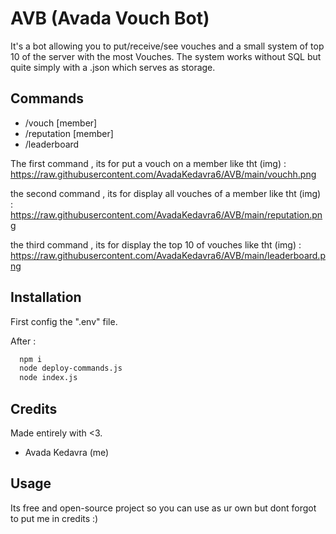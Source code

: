 # AVB (Avada Vouch Bot)

It's a bot allowing you to put/receive/see vouches and a small system of top 10 of the server with the most Vouches.
The system works without SQL but quite simply with a .json which serves as storage.



## Commands

- /vouch [member] 
- /reputation [member]
- /leaderboard

The first command , its for put a vouch on a member like tht (img) :
https://raw.githubusercontent.com/AvadaKedavra6/AVB/main/vouchh.png

the second command , its for display all vouches of a member like tht (img) :
https://raw.githubusercontent.com/AvadaKedavra6/AVB/main/reputation.png

the third command , its for display the top 10 of vouches like tht (img) :
https://raw.githubusercontent.com/AvadaKedavra6/AVB/main/leaderboard.png


## Installation

First config the ".env" file.

After :
```bash
  npm i
  node deploy-commands.js
  node index.js
```
    
## Credits

Made entirely with <3.

- Avada Kedavra (me)

## Usage

Its free and open-source project so you can use as ur own but dont forgot to put me in credits :)
